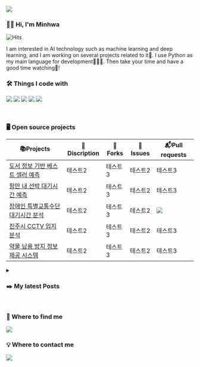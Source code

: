 <img src="https://capsule-render.vercel.app/api?type=waving&color=e3c9df&height=300&section=header&text=Minhwa's%20profile&fontColor=330066&fontSize=50" />

<h3> 🖐🏻 Hi, I'm Minhwa </h3>
 
![Hits](https://img.shields.io/github/followers/alsghk05?label=Follow)

 I am interested in AI technology such as machine learning and deep learning, and I am working on several projects related to it🤖. I use Python as my main language for development👩🏻‍💻. Then take your time and have a good time watching💜!

 ### 🛠️ Things I code with
  <img src="https://img.shields.io/badge/Python-3766AB?style=flat-square&logo=Python&logoColor=white"/></a>
  <img src="https://img.shields.io/badge/NumPy-013243?style=square&logo=NumPy&logoColor=white"/>
  <img src="https://img.shields.io/badge/pandas-150458?style=square&logo=Pandas&logoColor=white"/>
  <img src="https://img.shields.io/badge/TensorFlow-FF6F00?style=for-the-badge&logo=tensorflow&logoColor=white"/>
  <img src="https://img.shields.io/badge/Visual_Studio_Code-0078D4?style=for-the-badge&logo=visual%20studio%20code&logoColor=white"/>

<br>
  
### 🖥️ Open source projects
|📚Projects|🔎Discription|🔖Forks|🔔Issues|📬Pull requests|
|------|---|---|---|---|
|[도서 정보 기반 베스트 셀러 예측]()|테스트2|테스트3|테스트2|테스트3|
|[항만 내 선박 대기시간 예측](https://github.com/alsghk05/alsghk05.github.io/tree/main/%ED%95%AD%EB%A7%8C%20%EB%82%B4%20%EC%84%A0%EB%B0%95%20%EB%8C%80%EA%B8%B0%EC%8B%9C%EA%B0%84%20%EC%98%88%EC%B8%A1(%ED%9A%8C%EA%B7%80))|테스트2|테스트3|테스트2|테스트3|
|[장애인 특별교통수단 대기시간 분석](https://github.com/alsghk05/alsghk05.github.io/tree/main/%EC%A7%80%EC%97%AD%EB%B3%84%20%ED%8A%B9%EB%B3%84%EA%B5%90%ED%86%B5%EC%B0%A8%EB%9F%89%20%EB%8C%80%EA%B8%B0%EC%8B%9C%EA%B0%84%20%EC%98%88%EC%B8%A1)|테스트2|테스트3|테스트2|<img src=https://img.shields.io/github/issues-pr/{alsghk05}/{alsghk05.github.io}.svg/>|
|[진주시 CCTV 입지 분석]()|테스트2|테스트3|테스트2|테스트3|
|[약물 남용 방지 정보 제공 시스템]()|테스트2|테스트3|테스트2|테스트3|

<details>
<summary> 
<h3> ✒️ My latest Posts
</summary>
   <li>도서 정보 기반 베스트 셀러 예측</li>
   <li>효율적인 항만 운영 시스템을 위한 머신러닝 기반 항만 내 선박 대기시간 예측</li>
   <li>장애인 특별교통수단의 대기시간에 영향을 미치는 주요 요인 분석과 최적화 전략</li>
   <li>범죄예방을위한 우선순위기반 CCTV 최적입지분석</li>
   <li>NEO-FFI-R 성격 유형 검사 기반 약물 남용 방지 정보 제공 시스템</li>
</details>
 
 <!-- 
<h4 align="center">🛠️Tech Stack</h4>
  <h6 align="center"> Strength </p>
<p align="center">
  <img src="https://img.shields.io/badge/Python-3766AB?style=flat-square&logo=Python&logoColor=white"/></a>&nbsp 
  <img src="https://img.shields.io/badge/NumPy-013243?style=square&logo=NumPy&logoColor=white"/>
  <img src="https://img.shields.io/badge/pandas-150458?style=square&logo=Pandas&logoColor=white"/><br>
  <img src="https://img.shields.io/badge/TensorFlow-FF6F00?style=for-the-badge&logo=tensorflow&logoColor=white"/>
  <img src="https://img.shields.io/badge/Visual_Studio_Code-0078D4?style=for-the-badge&logo=visual%20studio%20code&logoColor=white"/>
  <br>
  <h6 align="center"> Weakness </p>
<p align="center">
  <img src="https://img.shields.io/badge/C%2B%2B-00599C?style=for-the-badge&logo=c%2B%2B&logoColor=white"/>
  <img src="https://img.shields.io/badge/R-276DC3?style=for-the-badge&logo=r&logoColor=white"/><br>
  <img src="https://img.shields.io/badge/HTML5-1572B6?style=flat-square&logo=css3&logoColor=white"/></a>&nbsp 
  <img src="https://img.shields.io/badge/CSS3-1572B6?style=flat-square&logo=css3&logoColor=white"/></a>&nbsp 
  <img src="https://img.shields.io/badge/Javascript-ffb13b?style=flat-square&logo=javascript&logoColor=white"/></a>&nbsp 
  <img src="https://img.shields.io/badge/Mysql-E6B91E?style=flat-square&logo=MySql&logoColor=white"/></a>&nbsp 
  <img src="https://img.shields.io/badge/aws-333664?style=flat-square&logo=amazon-aws&logoColor=white"/></a>&nbsp 
</p>

![Anurag's GitHub stats](https://github-readme-stats.vercel.app/api?username=alsghk05&show_icons=true&theme=radical)
![Top Langs](https://github-readme-stats.vercel.app/api/top-langs/?username=alsghk05)
(https://github.com/anuraghazra/github-readme-stats)
-->

<br>

### 💜 Where to find me
  <img src="https://img.shields.io/badge/GitHub-100000?style=for-the-badge&logo=github&logoColor=white"/></a>
### 💡 Where to contact me
  <img src="https://img.shields.io/badge/Gmail-D14836?style=for-the-badge&logo=gmail&logoColor=white"/>
